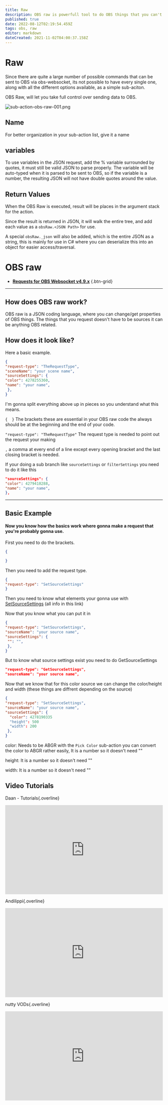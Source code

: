 ```yaml
---
title: Raw
description: OBS raw is powerfull tool to do OBS things that you can't do in regular sub-actions.
published: true
date: 2022-08-12T02:19:54.459Z
tags: obs, raw
editor: markdown
dateCreated: 2021-11-02T04:00:37.158Z
---
```


# Raw

Since there are quite a large number of possible commands that can be sent to OBS via obs-websocket, its not possible to have every single one, along with all the different options available, as a simple sub-aciton.

OBS Raw, will let you take full control over sending data to OBS.

![sub-action-obs-raw-001.png](/sub-action-obs-raw-001.png)

## Name
For better organization in your sub-action list, give it a name

## variables
To use variables in the JSON request, add the % variable surrounded by quotes, it must still be valid JSON to parse properly.  The variable will be auto-typed when it is parsed to be sent to OBS, so if the variable is a number, the resulting JSON will not have double quotes around the value.

## Return Values
When the OBS Raw is executed, result will be places in the argument stack for the action.

Since the result is returned in JSON, it will walk the entire tree, and add each value as a `obsRaw.<JSON Path>` for use.

A special `obsRaw._json` will also be added, which is the entire JSON as a string, this is mainly for use in C# where you can deserialize this into an object for easier access/traversal.



# OBS raw
* [<i class="mdi mdi-github"></i>**Requests for OBS Websocket v4.9.x**](https://github.com/obsproject/obs-websocket/blob/4.x-compat/docs/generated/protocol.md#requests) 
{.btn-grid}

---

## How does OBS raw work?

OBS raw is a JSON coding language, where you can change/get properties of OBS things. The things that you request doesn't have to be sources it can be anything OBS related.

## How does it look like?

Here a basic example.

```json
{
"request-type": "TheRequestType",
"sceneName": "your scene name",
"sourceSettings": {
"color": 4278255360,
"name": "your name",
 },
}
```

I'm gonna split everything above up in pieces so you understand what this means.

`{  }` The brackets these are essential in your OBS raw code the always should be at the beginning and the end of your code.

`"request-type": "TheRequestType"` The request type is needed to point out the request your making

`,` a comma at every end of a line except every opening bracket and the last closing bracket is needed.

If your doing a sub branch like `sourceSettings` or `filterSettings` you need to do it like this

```json
"sourceSettings": {
"color": 4279410288,
"name": "your name",
},
```
---

## Basic Example
#### Now you know how the basics work where gonna make a request that you're probably gonna use.

First you need to do the brackets.

```json
{

}
```

Then you need to add the request type.


```json
{
"request-type": "SetSourceSettings"
}
```

Then you need to know what elements your gonna use with [SetSourceSettings](https://github.com/obsproject/obs-websocket/blob/4.x-current/docs/generated/protocol.md#setsourcesettings) (all info in this link)

Now that you know what you can put it in

```json
{
"request-type": "SetSourceSettings",
"sourceName": "your source name",
"sourceSettings": {
 "": "",
 },
}
```

But to know what source settings exist you need to do GetSourceSettings

```json
"request-type": "GetSourceSettings",
"sourceName": "your source name",
```

Now that we know that for this color source we can change the color/height and width (these things are diffrent depending on the source)

```json
{
"request-type": "SetSourceSettings",
"sourceName": "your source name",
"sourceSettings": {
  "color": 4278190335
  "height": 500
  "width": 200
 },
}
```
color: Needs to be ABGR with the `Pick Color` sub-action you can convert the color to ABGR rather easily, It is a number so it doesn't need ""

height: It is a number so it doesn't need ""

width: It is a number so it doesn't need ""

## Video Tutorials

<section class="overview-grid my-5">
<div>

Daan - Tutorials{.overline}
  
<span></span>

<div class=“iframe-container”><iframe src="https://www.youtube.com/embed/zZbsybhaXuE" title="YouTube video player" frameborder="0" allow="accelerometer; autoplay; clipboard-write; encrypted-media; gyroscope; picture-in-picture; fullscreen" allow fullscreen style="border: none; max-width: 100%; width: 100%; aspect-ratio: 16/9;"></iframe></div>

</div>
  <div>

Andilippi{.overline}

<span></span>

<div class=“iframe-container”><iframe src="https://www.youtube.com/embed/4Lf0VTs14W4" title="YouTube video player" frameborder="0" allow="accelerometer; autoplay; clipboard-write; encrypted-media; gyroscope; picture-in-picture; fullscreen" allow fullscreen style="border: none; max-width: 100%; width: 100%; aspect-ratio: 16/9;"></iframe></div>

</div>
  <div>

nutty VODs{.overline}

<span></span>

<div class=“iframe-container”><iframe src="https://www.youtube.com/embed/TMwkwrwIbyc" title="YouTube video player" frameborder="0" allow="accelerometer; autoplay; clipboard-write; encrypted-media; gyroscope; picture-in-picture; fullscreen" allow fullscreen style="border: none; max-width: 100%; width: 100%; aspect-ratio: 16/9;"></iframe></div>

</div>
</section>